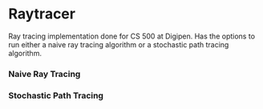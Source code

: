 # Raytracer
Ray tracing implementation done for CS 500 at Digipen.
Has the options to run either a naive ray tracing algorithm or a stochastic path tracing algorithm.

### Naive Ray Tracing

### Stochastic Path Tracing
